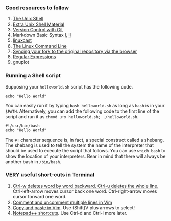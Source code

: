### Good resources to follow
1. [The Unix Shell](https://swcarpentry.github.io/shell-novice/)
2. [Extra Unix Shell Material](http://swcarpentry.github.io/shell-extras/)
3. [Version Control with Git](https://swcarpentry.github.io/git-novice/)
4. Markdown Basic Syntax [I](https://www.markdownguide.org/basic-syntax/), [II](https://help.github.com/en/articles/basic-writing-and-formatting-syntax)
5. [linuxcast](https://www.youtube.com/playlist?list=PLrrWFMyom0IocKsc1ukKFxOljEg7IT_W3)
6. [The Linux Command Line](http://billie66.github.io/TLCL/book/index.html)
7. [Syncing your fork to the original repository via the browser](https://github.com/KirstieJane/STEMMRoleModels/wiki/Syncing-your-fork-to-the-original-repository-via-the-browser)
8. [Regular Expressions](https://v4.software-carpentry.org/regexp/index.html)
9. gnuplot

### Running a Shell script
Supposing your `helloworld.sh` script has the following code.
```
echo "Hello World"
```
You can easily run it by typing `bash helloworld.sh` as long as `bash` is in your `$PATH`. Alternatively, you can add the following code to the first line of the script and run it as `chmod u+x helloworld.sh; ./helloworld.sh`.
```
#!/usr/bin/bash
echo "Hello World"
```
The `#!` character sequence is, in fact, a special construct called a shebang. The shebang is used to tell the system the name of the interpreter that should be used to execute the script that follows. You can use `which bash` to show the location of your interpreters. Bear in mind that there will always be another bash in `/bin/bash`.

### VERY useful short-cuts in Terminal
1. [Ctrl-w deletes word by word backward. Ctrl-u deletes the whole line.](https://unix.stackexchange.com/questions/94331/how-can-i-delete-a-word-backward-at-the-command-line-bash-and-zsh) Ctrl-left-arrow moves cursor back one word. Ctrl-right-arrow moves cursor forward one word.
2. [Comment and uncomment multiple lines in Vim](https://discuss.devopscube.com/t/how-to-comment-and-uncomment-multiple-line-vi-terminal-editor/64)
3. [Copy and paste in Vim](https://stackoverflow.com/questions/73319/duplicate-a-whole-line-in-vim). Use (Shift)V plus arrows to select!
4. [Notepad++ shortcuts](http://www.keyxl.com/aaacd5a/43/Notepad-Plus-text-editor-software-keyboard-shortcuts.htm). Use Ctrl-d and Ctrl-l more later.
